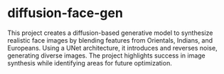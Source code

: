# diffusion-face-gen
This project creates a diffusion-based generative model to synthesize realistic face images by blending features from Orientals, Indians, and Europeans. Using a UNet architecture, it introduces and reverses noise, generating diverse images. The project highlights success in image synthesis while identifying areas for future optimization.
